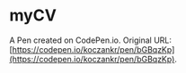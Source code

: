 # myCV

A Pen created on CodePen.io. Original URL: [https://codepen.io/koczankr/pen/bGBqzKp](https://codepen.io/koczankr/pen/bGBqzKp).


